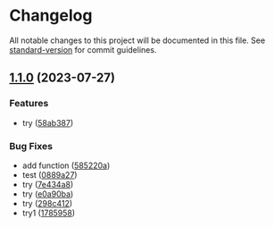 # Changelog

All notable changes to this project will be documented in this file. See [standard-version](https://github.com/conventional-changelog/standard-version) for commit guidelines.

## [1.1.0](https://github.com/Tanveer-Ali110/test-package/compare/v1.0.1...v1.1.0) (2023-07-27)


### Features

* try ([58ab387](https://github.com/Tanveer-Ali110/test-package/commit/58ab387eab7e8f1e6bae28c3dd8c90eeb6624974))


### Bug Fixes

* add function ([585220a](https://github.com/Tanveer-Ali110/test-package/commit/585220aa7b2052b635b7ef36cbf6f346aebdb7e9))
* test ([0889a27](https://github.com/Tanveer-Ali110/test-package/commit/0889a271aac58ff5005c61c6b992fcbd9e6ce68d))
* try ([7e434a8](https://github.com/Tanveer-Ali110/test-package/commit/7e434a8f0eeb8e992e7ec235ea9d0dc2434a3510))
* try ([e0a90ba](https://github.com/Tanveer-Ali110/test-package/commit/e0a90ba48ff99910a8b7c229f91c46e8634f3ef6))
* try ([298c412](https://github.com/Tanveer-Ali110/test-package/commit/298c4124297208bfd7f84bc7b0214c23d5f73b2b))
* try1 ([1785958](https://github.com/Tanveer-Ali110/test-package/commit/1785958bf19b395e262432036472064cb6083bfb))

